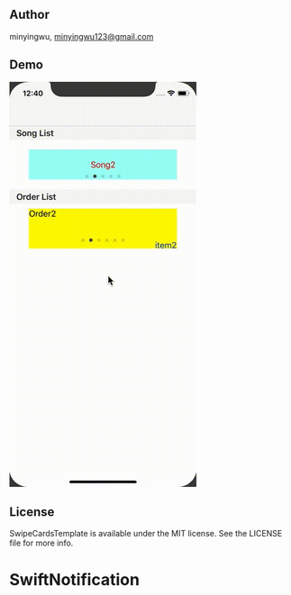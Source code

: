## Author

minyingwu, minyingwu123@gmail.com

## Demo
![image](https://github.com/minyingwu/SwipeCardsTemplate/blob/master/demo.gif)

## License

SwipeCardsTemplate is available under the MIT license. See the LICENSE file for more info.
# SwiftNotification
